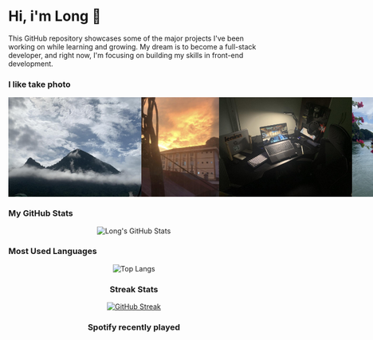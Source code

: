 # Hi, i'm Long 👋

This GitHub repository showcases some of the major projects I've been working on while learning and growing. My dream is to become a full-stack developer, and right now, I'm focusing on building my skills in front-end development.

### I like take photo
<div align="center">
  <div style="display: flex; justify-content: space-between;">
    <img src="./Image/scene1.jpg" alt="Scene 1" width="300px" height="200px" style="object-fit: cover;"/>
    <img src="./Image/scene2.jpg" alt="Scene 2" width="300px" height="200px" style="object-fit: cover;"/>
    <img src="./Image/scene3.jpg" alt="Scene 3" width="300px" height="200px" style="object-fit: cover;"/>
    <img src="./Image/scene4.jpg" alt="Scene 4" width="300px" height="200px" style="object-fit: cover;"/>
  </div>
</div>

### My GitHub Stats
<div align="center">
  
  ![Long's GitHub Stats](https://github-readme-stats.vercel.app/api?username=m4l0n6&show_icons=true&theme=dark)
</div>
  
### Most Used Languages
<div align="center">

  ![Top Langs](https://github-readme-stats.vercel.app/api/top-langs/?username=m4l0n6&layout=compact&theme=dark)

### Streak Stats
<div align="center">

  [![GitHub Streak](http://github-readme-streak-stats.herokuapp.com?user=m4l0n6&theme=blue-navy&hide_border=true&locale=en&date_format=j%2Fn%5B%2FY%5D)](https://git.io/streak-stats)
</div>

### Spotify recently played
<div align="center>
  
  ![Spotify recently played](https://spotify-recently-played-readme.vercel.app/api?user=m4l0n6&width=600)
</div>
  


